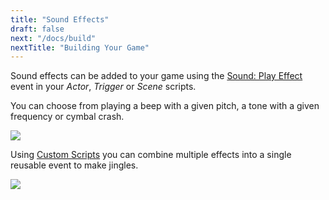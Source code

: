 ```yaml
---
title: "Sound Effects"
draft: false
next: "/docs/build"
nextTitle: "Building Your Game"
---
```


Sound effects can be added to your game using the [Sound: Play Effect](/docs/scripting#sound-events) event in your _Actor_, _Trigger_ or _Scene_ scripts.

You can choose from playing a beep with a given pitch, a tone with a given frequency or cymbal crash.

<img src="/img/events/sound-beep-v3.png" class="event-preview" />

Using [Custom Scripts](/docs/custom-scripts) you can combine multiple effects into a single reusable event to make jingles.

<img src="/img/screenshots/custom-event-jingle-v3.png" class="event-preview" />

